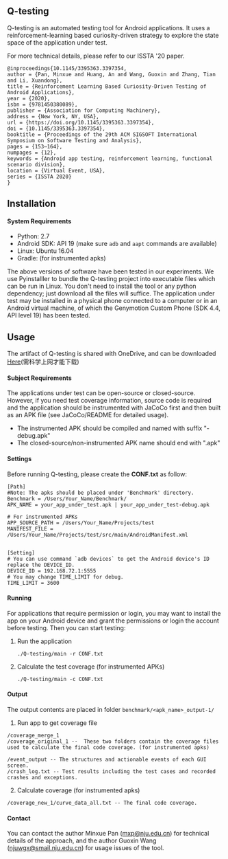 ## Q-testing

Q-testing is an automated testing tool for Android applications. It uses a reinforcement-learning based curiosity-driven strategy to explore the state space of the application under test.

For more technical details, please refer to our ISSTA '20 paper.

```
@inproceedings{10.1145/3395363.3397354,
author = {Pan, Minxue and Huang, An and Wang, Guoxin and Zhang, Tian and Li, Xuandong},
title = {Reinforcement Learning Based Curiosity-Driven Testing of Android Applications},
year = {2020},
isbn = {9781450380089},
publisher = {Association for Computing Machinery},
address = {New York, NY, USA},
url = {https://doi.org/10.1145/3395363.3397354},
doi = {10.1145/3395363.3397354},
booktitle = {Proceedings of the 29th ACM SIGSOFT International Symposium on Software Testing and Analysis},
pages = {153–164},
numpages = {12},
keywords = {Android app testing, reinforcement learning, functional scenario division},
location = {Virtual Event, USA},
series = {ISSTA 2020}
}
```

## Installation

#### System Requirements

- Python: 2.7
- Android SDK: API 19 (make sure `adb` and `aapt` commands are available)
- Linux: Ubuntu 16.04
- Gradle: (for instrumented apks)

The above versions of software have been tested in our experiments. We use Pyinstalller to bundle the Q-testing project into executable files which can be run in Linux.  You don't need to install the tool or any python dependency; just download all the files will suffice. The application under test may be installed in a physical phone connected to a computer or in an Android virtual machine, of which the Genymotion Custom Phone (SDK 4.4, API level 19) has been tested.

## Usage

The artifact of Q-testing is shared with OneDrive, and can be downloaded [Here](https://1drv.ms/u/s!AkDYw1C0nZI4gtE0BnWrx44vTQsOqQ?e=0rSMUy)(需科学上网才能下载)

#### Subject Requirements

The applications under test can be open-source or closed-source. However, if you need test coverage information, source code is required and the application should be instrumented with JaCoCo first and then built as an APK file (see JaCoCo/README for detailed usage).

- The instrumented APK should be compiled and named with suffix "-debug.apk"
- The closed-source/non-instrumented APK name should end with ".apk"

#### Settings

Before running Q-testing, please create the **CONF.txt** as follow: 

```
[Path]
#Note: The apks should be placed under 'Benchmark' directory.
Benchmark = /Users/Your_Name/Benchmark/
APK_NAME = your_app_under_test.apk | your_app_under_test-debug.apk

# For instrumented APKs
APP_SOURCE_PATH = /Users/Your_Name/Projects/test
MANIFEST_FILE = /Users/Your_Name/Projects/test/src/main/AndroidManifest.xml


[Setting]
# You can use command `adb devices` to get the Android device's ID replace the DEVICE_ID.
DEVICE_ID = 192.168.72.1:5555
# You may change TIME_LIMIT for debug.
TIME_LIMIT = 3600
```

#### Running

For applications that require permission or login, you may want to install the app on your Android device and grant the permissions or login the account before testing. Then you can start testing:

1. Run the application

   ```shell
   ./Q-testing/main -r CONF.txt
   ```

2. Calculate the test coverage (for instrumented APKs)

   ```shell
   ./Q-testing/main -c CONF.txt
   ```

#### Output

The output contents are placed in folder `benchmark/<apk_name>_output-1/`

1. Run app to get coverage file

```
/coverage_merge_1
/coverage_original_1 --  These two folders contain the coverage files used to calculate the final code coverage. (for instrumented apks)

/event_output -- The structures and actionable events of each GUI screen.
/crash_log.txt -- Test results including the test cases and recorded crashes and exceptions.
```

2. Calculate coverage  (for instrumented apks)

```
/coverage_new_1/curve_data_all.txt -- The final code coverage.
```

#### Contact

You can contact the author Minxue Pan (mxp@nju.edu.cn) for technical details of the approach, and the author Guoxin Wang (njuwgx@smail.nju.edu.cn) for usage issues of the tool.
